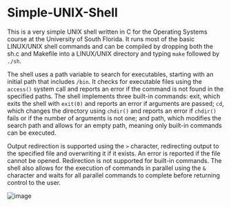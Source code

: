 # Simple-UNIX-Shell
This is a very simple UNIX shell written in C for the Operating Systems course at the University of South Florida. It runs most of the basic LINUX/UNIX shell commands and can be compiled by dropping both the sh.c and Makefile into a LINUX/UNIX directory and typing ```make``` followed by ```./sh```.

The shell uses a path variable to search for executables, starting with an initial path that includes ```/bin```. It checks for executable files using the ```access()``` system call and reports an error if the command is not found in the specified paths. The shell implements three built-in commands: exit, which exits the shell with ```exit(0)``` and reports an error if arguments are passed; ```cd```, which changes the directory using ```chdir()``` and reports an error if ```chdir()``` fails or if the number of arguments is not one; and path, which modifies the search path and allows for an empty path, meaning only built-in commands can be executed.

Output redirection is supported using the ```>``` character, redirecting output to the specified file and overwriting it if it exists. An error is reported if the file cannot be opened. Redirection is not supported for built-in commands. The shell also allows for the execution of commands in parallel using the ```&``` character and waits for all parallel commands to complete before returning control to the user.

![image](https://github.com/HZekriDEV/Simple-UNIX-Shell/assets/62521050/9291331e-548b-4c18-bf65-b3f389001c85)
